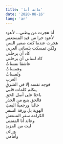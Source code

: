 ```yaml
---
title: 'عائد أنا'
date: '2020-08-16'
lang: 'ar'
---
```


أنا هجرت من وطني... لأعود  
لأعود حرا من قيد المستعمرِ  
هجرت عندما كنت صغير السنِ  
ولكن تمسكت بلساني العربي  
كاد أن يرحلني  
كاد لساني أن يرحلني  
عاشقا نمساتُ  
وهمساتُ  
ولمساتُ  
الغربِ  
فوجد نفسه إلا في الشرقِ  
يتكلم كلمات قلبي  
باحثا على أصل الحقِ  
فالحق ينبع من الجذرِ  
خالدا ورجعيةُ البعثِ  
الهوية بل ورقة السفرِ  
الكرامة سفر المنتعشِ  
وعائد أنا المتمني  
ليت من المزيدِ  
ورائي  
وأمامي  